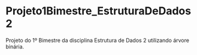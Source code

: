 # Projeto1Bimestre_EstruturaDeDados2
Projeto do 1º Bimestre da disciplina Estrutura de Dados 2 utilizando árvore binária.
